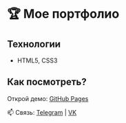 # 🏆 Мое портфолио

## Технологии  
- HTML5, CSS3

## Как посмотреть?  
Открой демо: [GitHub Pages]([rustem4uz.github.io/rustem4uz-portfolio/](https://rustem4uz.github.io/rustem4uz-portfolio/))  

📫 Связь: [Telegram](https://t.me/emir4uz) | [VK](https://vk.com/rustem4uz)  
